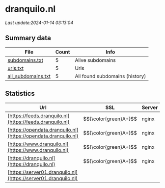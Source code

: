 # dranquilo.nl
*Last update:2024-01-14 03:13:04*
## Summary data
| File       | Count | Info |
|------------|-------|------|
|[subdomains.txt](/data/dranquilo/subdomains.txt)|5|Alive subdomains|
|[urls.txt](/data/dranquilo/urls.txt)|5|Urls|
|[all_subdomains.txt](/data/dranquilo/all_subdomains.txt)|5|All found subdomains (history)|
## Statistics
| Url | SSL | Server | Cookie | HSTS | CSP | XFO | XXP | RP | Tech |
|------------|-------|------|------|------|------|------|------|------|------|
|[https://feeds.dranquilo.nl](https://feeds.dranquilo.nl)| $${\color{green}A+}$$ |nginx| |:white_check_mark: | | |:white_check_mark: |:white_check_mark: |:white_check_mark: |HSTS Nginx|
|[https://opendata.dranquilo.nl](https://opendata.dranquilo.nl)| $${\color{green}A+}$$ |nginx| |:white_check_mark: | | |:white_check_mark: |:white_check_mark: |:white_check_mark: |HSTS Nginx|
|[https://www.dranquilo.nl](https://www.dranquilo.nl)| $${\color{green}A+}$$ |nginx| |:white_check_mark: | |:warning: |:white_check_mark: |:white_check_mark: |:white_check_mark: |Bloomreach HSTS Ngin...|
|[https://dranquilo.nl](https://dranquilo.nl)| $${\color{green}A+}$$ |nginx| |:white_check_mark: | |:warning: |:white_check_mark: |:white_check_mark: |:white_check_mark: |HSTS Nginx|
|[https://server01.dranquilo.nl](https://server01.dranquilo.nl)| | | | | | | |:white_check_mark: |Nginx|